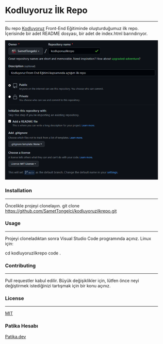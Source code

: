 # Kodluyoruz İlk Repo
---
Bu repo [Kodluyoruz](https://www.kodluyoruz.org) Front-End Eğitiminde oluşturduğumuz ilk repo. İçerisinde bir adet README dosyası, bir adet de index.html barındırıyor.

![Repo Resmi](image/kodluyoruzilkrepo.png)

### Installation
---
Öncelikle projeyi clonelayın. 
git clone https://github.com/SametTongelci/kodluyoruzilkrepo.git

### Usage
---
Projeyi cloneladıktan sonra Visual Studio Code programında açınız.
Linux için:

cd kodluyoruzilkrepo
code .

### Contributing
---
Pull requestler kabul edilir. Büyük değişiklikler için, lütfen önce neyi değiştirmek istediğinizi tartışmak için bir konu açınız.

### License
---
[MIT](https://choosealicense.com/licenses/mit/)

### Patika Hesabı
[Patika.dev](https://app.patika.dev/samett)
